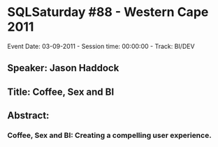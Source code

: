 # SQLSaturday #88 - Western Cape 2011
Event Date: 03-09-2011 - Session time: 00:00:00 - Track: BI/DEV
## Speaker: Jason Haddock
## Title: Coffee, Sex and BI
## Abstract:
### Coffee, Sex and BI: Creating a compelling user experience.
